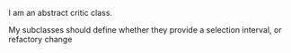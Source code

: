 I am an abstract critic class.My subclasses should define whether they provide a selection interval, or refactory change